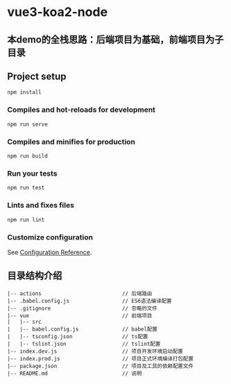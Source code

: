 # vue3-koa2-node

## 本demo的全栈思路：后端项目为基础，前端项目为子目录

## Project setup
```
npm install
```

### Compiles and hot-reloads for development
```
npm run serve
```

### Compiles and minifies for production
```
npm run build
```

### Run your tests
```
npm run test
```

### Lints and fixes files
```
npm run lint
```

### Customize configuration
See [Configuration Reference](https://cli.vuejs.org/config/).


## 目录结构介绍 ##

	|-- actions                          // 后端路由
	|-- .babel.config.js                 // ES6语法编译配置
	|-- .gitignore                       // 忽略的文件
	|-- vue                              // 前端项目  
	|   |-- src                                
	|   |-- babel.config.js              // babel配置                                
	|   |-- tsconfig.json                // ts配置                                
	|   |-- tslint.json                  // tslint配置                                
	|-- index.dev.js                     // 项目开发环境启动配置
	|-- index.prod.js                    // 项目正式环境编译打包配置
	|-- package.json                     // 项目及工具的依赖配置文件
	|-- README.md                        // 说明
